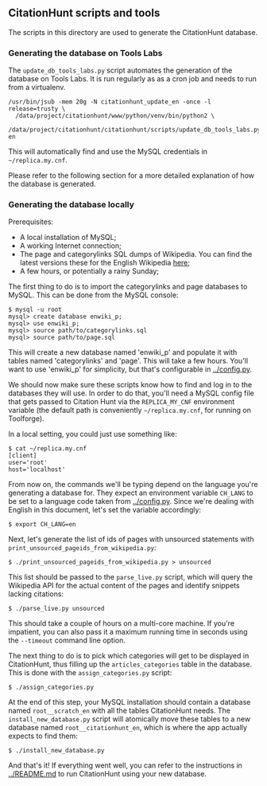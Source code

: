 ## CitationHunt scripts and tools

The scripts in this directory are used to generate the CitationHunt database.

### Generating the database on Tools Labs

The `update_db_tools_labs.py` script automates the generation of the database
on Tools Labs. It is run regularly as as a cron job and needs to run from a
virtualenv.

```
/usr/bin/jsub -mem 20g -N citationhunt_update_en -once -l release=trusty \
  /data/project/citationhunt/www/python/venv/bin/python2 \
  /data/project/citationhunt/citationhunt/scripts/update_db_tools_labs.py en
```

This will automatically find and use the MySQL credentials in `~/replica.my.cnf`.

Please refer to the following section for a more detailed explanation of how the
database is generated.

### Generating the database locally

Prerequisites:

- A local installation of MySQL;
- A working Internet connection;
- The page and categorylinks SQL dumps of Wikipedia. You can find the latest
versions these for the English Wikipedia [here](https://dumps.wikimedia.org/enwiki/latest/);
- A few hours, or potentially a rainy Sunday;

The first thing to do is to import the categorylinks and page databases to MySQL. This
can be done from the MySQL console:

```
$ mysql -u root
mysql> create database enwiki_p;
mysql> use enwiki_p;
mysql> source path/to/categorylinks.sql
mysql> source path/to/page.sql
```

This will create a new database named 'enwiki_p' and populate it with tables
named 'categorylinks' and 'page'. This will take a few hours. You'll want to use
'enwiki_p' for simplicity, but that's configurable in
[../config.py](https://github.com/eggpi/citationhunt/blob/master/config.py).

We should now make sure these scripts know how to find and log in to the databases
they will use. In order to do that, you'll need a MySQL config file that gets
passed to Citation Hunt via the `REPLICA_MY_CNF` environment variable (the
default path is conveniently `~/replica.my.cnf`, for running on Toolforge).

In a local setting, you could just use something like:

    $ cat ~/replica.my.cnf
    [client]
    user='root'
    host='localhost'

From now on, the commands we'll be typing depend on the language you're
generating a database for. They expect an environment variable `CH_LANG` to be
set to a language code taken from
[../config.py](https://github.com/eggpi/citationhunt/blob/master/config.py).
Since we're dealing with English in this document, let's set the variable
accordingly:

```
$ export CH_LANG=en
```

Next, let's generate the list of ids of pages with unsourced statements with
`print_unsourced_pageids_from_wikipedia.py`:

```
$ ./print_unsourced_pageids_from_wikipedia.py > unsourced
```

This list should be passed to the `parse_live.py` script, which will query the
Wikipedia API for the actual content of the pages and identify snippets lacking
citations:

```
$ ./parse_live.py unsourced
```

This should take a couple of hours on a multi-core machine. If you're
impatient, you can also pass it a maximum running time in seconds using the
`--timeout` command line option.

The next thing to do is to pick which categories will get to be displayed in
CitationHunt, thus filling up the `articles_categories` table in the database.
This is done with the `assign_categories.py` script:

```
$ ./assign_categories.py
```

At the end of this step, your MySQL installation should contain a database named
`root__scratch_en` with all the tables CitationHunt needs. The
`install_new_database.py` script will atomically move these tables to a new
database named `root__citationhunt_en`, which is where the app actually expects
to find them:

```
$ ./install_new_database.py
```

And that's it! If everything went well, you can refer to the instructions in
[../README.md](https://github.com/eggpi/citationhunt/blob/master/README.md)
to run CitationHunt using your new database.

